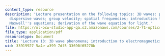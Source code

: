 ```yaml
---
content_type: resource
description: 'Lecture presentation on the following topics: 3D waves: plane, spherical;
  dispersive waves; group velocity; spatial frequencies; introduction to electromagnetics;
  Maxwell''s equations; derivation of the wave equation for light.'
file: https://ol-ocw-studio-app-qa.s3.amazonaws.com/courses/2-71-optics-spring-2009/339199275a4ea3997df533690f65270b_MIT2_71S09_lec13.pdf
file_type: application/pdf
resourcetype: Document
title: 'Lecture 13: 3D wave phenomena; introduction to electromagnetics'
uid: 33919927-5a4e-a399-7df5-33690f65270b
---
```

